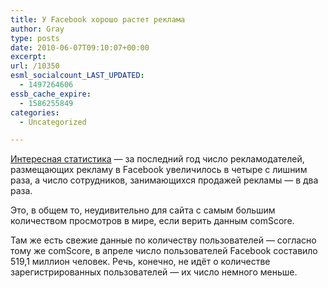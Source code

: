 ```yaml
---
title: У Facebook хорошо растет реклама
author: Gray
type: posts
date: 2010-06-07T09:10:07+00:00
excerpt:
url: /10350
esml_socialcount_LAST_UPDATED:
  - 1497264606
essb_cache_expire:
  - 1586255849
categories:
  - Uncategorized

---
```








<a href="http://preview.bloomberg.com/news/2010-06-02/facebook-s-500-million-users-draw-fourfold-jump-in-number-of-advertisers.html" target="_blank">Интересная статистика</a>&nbsp;&mdash; за&nbsp;последний год число рекламодателей, размещающих рекламу в&nbsp;Facebook увеличилось в&nbsp;четыре с&nbsp;лишним раза, а&nbsp;число сотрудников, занимающихся продажей рекламы&nbsp;&mdash; в&nbsp;два раза.

Это, в&nbsp;общем то, неудивительно для сайта с&nbsp;самым большим количеством просмотров в&nbsp;мире, если верить данным comScore.

Там&nbsp;же есть свежие данные по&nbsp;количеству пользователей&nbsp;&mdash; согласно тому&nbsp;же comScore, в&nbsp;апреле число пользователей Facebook составило 519,1&nbsp;миллион человек. Речь, конечно, не&nbsp;идёт о&nbsp;количестве зарегистрированных пользователей&nbsp;&mdash; их&nbsp;число немного меньше.